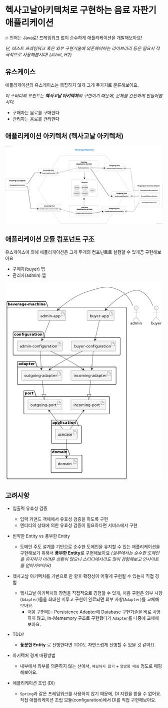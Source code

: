 # 헥사고날아키텍처로 구현하는 음료 자판기 애플리케이션


🔥 언어는 Java로!
프레임워크 없이 순수하게 애플리케이션을 개발해보아요!

_단, 테스트 프레임워크 혹은 외부 구현기술에 의존해야하는 라이브러리 등은 필요시 적극적으로 사용해봅시다! (JUnit, H2)_



## 유스케이스
애플리케이션의 유스케이스는 복잡하지 않게 크게 두가지로 분류해보아요. 

_이 스터디의 포인트는 **헥사고날 아키텍처**의 구현이기 때문에, 문제를 간단하게 만들어봅시다._

- 구매자는 음료를 구매한다
- 관리자는 음료를 관리한다

## 애플리케이션 아키텍처 (헥사고날 아키텍처)
![beveragemachine-hexagonal-architecture.png](diagrams/beverage-machine.png)

## 애플리케이션 모듈 컴포넌트 구조

유스케이스에 의해 애플리케이션은 크게 두개의 컴포넌트로 실행할 수 있게끔 구현해보아요
- 구매자(buyer) 앱
- 관리자(admin) 앱

![beveragemachine-components.png](diagrams/beveragemachine-components.png)


## 고려사항

- 입출력 유효성 검증
  - 입력 커맨드 객체에서 유효성 검증을 하도록 구현
  - 엔티티의 상태에 의한 유효성 검증이 필요하다면 서비스에서 구현
- 빈약한 Entity vs 풍부한 Entity
  - 도메인 주도 설계를 기반으로 순수한 도메인을 유지할 수 있는 애플리케이션을 구현해보기 위해서 **풍부한 Entity**로 구현해보아요 _(실무에서는 순수한 도메인을 유지하기 어려운 상황이 많으니 스터디에서라도 많이 경험해보고 인사이트를 얻어가보아요)_

- 헥사고날 아키텍처를 기반으로 한 향후 확장성이 어떻게 구현될 수 있는지 직접 경험
  - 헥사고날 아키텍처의 장점을 직접적으로 경험할 수 있게, 처음 구현은 외부 사항(`Adapter`)들을 최대한 미루고 구현이 완료되면 외부 사항(`Adapter`)를 교체해보아요.
    - 처음 구현에는 Persistence Adapter에 Database 구현기술을 바로 사용하지 않고, In-Mememory 구조로 구현했다가 `Adapter`를 나중에 교체해보아요.
- TDD?
  - **풍분한 Entity** 로 진행한다면 TDD도 자연스럽게 진행할 수 있을 것 같아요.
- 아키텍처 경계 매핑방법
  - 내부에서 외부를 의존하지 않는 선에서, `매핑하지 않기` + `양방향 매핑` 정도로 매핑해보아요.
- 애플리케이션 조립 (DI)
  - `Spring`과 같은 프레임워크를 사용하지 않기 때문에, DI 지원을 받을 수 없어요. 직접 애플리케이션 조립 모듈(configuration)에서 DI를 직접 구현해보아요.
